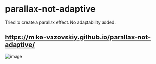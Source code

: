 # parallax-not-adaptive
Tried to create a parallax effect. No adaptability added.

https://mike-vazovskiy.github.io/parallax-not-adaptive/
-------------------------------
![image](https://github.com/Mike-Vazovskiy/parallax-not-adaptive/assets/68296867/ed645537-4b15-44a6-a394-938387c1e717)
